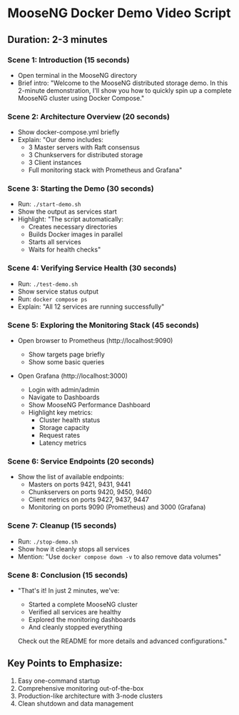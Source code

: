# MooseNG Docker Demo Video Script
## Duration: 2-3 minutes

### Scene 1: Introduction (15 seconds)
- Open terminal in the MooseNG directory
- Brief intro: "Welcome to the MooseNG distributed storage demo. In this 2-minute demonstration, I'll show you how to quickly spin up a complete MooseNG cluster using Docker Compose."

### Scene 2: Architecture Overview (20 seconds) 
- Show docker-compose.yml briefly
- Explain: "Our demo includes:
  - 3 Master servers with Raft consensus
  - 3 Chunkservers for distributed storage
  - 3 Client instances
  - Full monitoring stack with Prometheus and Grafana"

### Scene 3: Starting the Demo (30 seconds)
- Run: `./start-demo.sh`
- Show the output as services start
- Highlight: "The script automatically:
  - Creates necessary directories
  - Builds Docker images in parallel
  - Starts all services
  - Waits for health checks"

### Scene 4: Verifying Service Health (30 seconds)
- Run: `./test-demo.sh`
- Show service status output
- Run: `docker compose ps`
- Explain: "All 12 services are running successfully"

### Scene 5: Exploring the Monitoring Stack (45 seconds)
- Open browser to Prometheus (http://localhost:9090)
  - Show targets page briefly
  - Show some basic queries
  
- Open Grafana (http://localhost:3000)
  - Login with admin/admin
  - Navigate to Dashboards
  - Show MooseNG Performance Dashboard
  - Highlight key metrics:
    - Cluster health status
    - Storage capacity
    - Request rates
    - Latency metrics

### Scene 6: Service Endpoints (20 seconds)
- Show the list of available endpoints:
  - Masters on ports 9421, 9431, 9441
  - Chunkservers on ports 9420, 9450, 9460
  - Client metrics on ports 9427, 9437, 9447
  - Monitoring on ports 9090 (Prometheus) and 3000 (Grafana)

### Scene 7: Cleanup (15 seconds)
- Run: `./stop-demo.sh`
- Show how it cleanly stops all services
- Mention: "Use `docker compose down -v` to also remove data volumes"

### Scene 8: Conclusion (15 seconds)
- "That's it! In just 2 minutes, we've:
  - Started a complete MooseNG cluster
  - Verified all services are healthy
  - Explored the monitoring dashboards
  - And cleanly stopped everything
  
  Check out the README for more details and advanced configurations."

## Key Points to Emphasize:
1. Easy one-command startup
2. Comprehensive monitoring out-of-the-box
3. Production-like architecture with 3-node clusters
4. Clean shutdown and data management